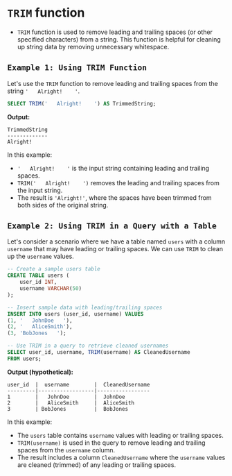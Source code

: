 # `TRIM` function

- `TRIM` function is used to remove leading and trailing spaces (or other specified characters) from a string. This function is helpful for cleaning up string data by removing unnecessary whitespace.

## `Example 1: Using TRIM Function`
Let's use the `TRIM` function to remove leading and trailing spaces from the string `'   Alright!    '`.

```sql
SELECT TRIM('   Alright!    ') AS TrimmedString;
```

**Output:**
```
TrimmedString
-------------
Alright!
```

In this example:
- `'   Alright!    '` is the input string containing leading and trailing spaces.
- `TRIM('   Alright!    ')` removes the leading and trailing spaces from the input string.
- The result is `'Alright!'`, where the spaces have been trimmed from both sides of the original string.

## `Example 2: Using TRIM in a Query with a Table`
Let's consider a scenario where we have a table named `users` with a column `username` that may have leading or trailing spaces. We can use `TRIM` to clean up the `username` values.

```sql
-- Create a sample users table
CREATE TABLE users (
    user_id INT,
    username VARCHAR(50)
);

-- Insert sample data with leading/trailing spaces
INSERT INTO users (user_id, username) VALUES
(1, '   JohnDoe   '),
(2, '   AliceSmith'),
(3, 'BobJones   ');

-- Use TRIM in a query to retrieve cleaned usernames
SELECT user_id, username, TRIM(username) AS CleanedUsername
FROM users;
```

**Output (hypothetical):**
```
user_id  |  username        |  CleanedUsername
---------|------------------|-----------------
1        |   JohnDoe        |  JohnDoe
2        |   AliceSmith     |  AliceSmith
3        | BobJones         |  BobJones
```

In this example:
- The `users` table contains `username` values with leading or trailing spaces.
- `TRIM(username)` is used in the query to remove leading and trailing spaces from the `username` column.
- The result includes a column `CleanedUsername` where the `username` values are cleaned (trimmed) of any leading or trailing spaces.
